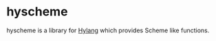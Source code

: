 hyscheme
========

hyscheme is a library for [Hylang](http://hylang.org) which provides
Scheme like functions.
